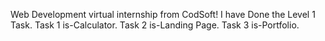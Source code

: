 Web Development virtual internship from CodSoft! I have Done the Level 1 Task.  Task 1 is-Calculator. Task 2 is-Landing Page. Task 3 is-Portfolio.
